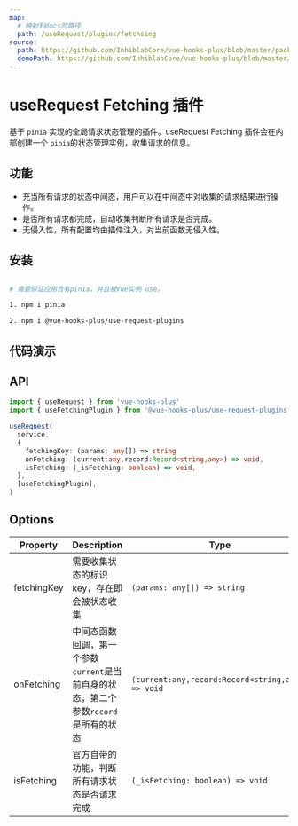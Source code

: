 ```yaml
---
map:
  # 映射到docs的路径
  path: /useRequest/plugins/fetchsing
source:
  path: https://github.com/InhiblabCore/vue-hooks-plus/blob/master/packages/use-request-plugins/src/useFetchingPlugin/index.ts
  demoPath: https://github.com/InhiblabCore/vue-hooks-plus/blob/master/packages/hooks/src/useRequest/docs/plugins/fetchsing/demo
---
```


# useRequest Fetching 插件

基于 `pinia` 实现的全局请求状态管理的插件。useRequest Fetching 插件会在内部创建一个 `pinia`的状态管理实例，收集请求的信息。

## 功能

- 充当所有请求的状态中间态，用户可以在中间态中对收集的请求结果进行操作。
- 是否所有请求都完成，自动收集判断所有请求是否完成。
- 无侵入性，所有配置均由插件注入，对当前函数无侵入性。

## 安装

```bash

# 需要保证应用含有pinia，并且被Vue实例 use。

1. npm i pinia

2. npm i @vue-hooks-plus/use-request-plugins

```

## 代码演示

<demo src="request-plugin-fetchsing/demo.vue"
  language="vue"
  title=""
  desc="多个组件，当所有请求完成后显示 complete"> </demo>

## API

```typescript
import { useRequest } from 'vue-hooks-plus'
import { useFetchingPlugin } from '@vue-hooks-plus/use-request-plugins'

useRequest(
  service,
  {
    fetchingKey: (params: any[]) => string
    onFetching: (current:any,record:Record<string,any>) => void,
    isFetching: (_isFetching: boolean) => void,
  },
  [useFetchingPlugin],
)
```

## Options

| Property | Description | Type |
| --- | --- | --- |
| fetchingKey | 需要收集状态的标识 key，存在即会被状态收集 | `(params: any[]) => string` |
| onFetching | 中间态函数回调，第一个参数`current`是当前自身的状态，第二个参数`record`是所有的状态 | `(current:any,record:Record<string,any>) => void` |
| isFetching | 官方自带的功能，判断所有请求状态是否请求完成 | `(_isFetching: boolean) => void` |
